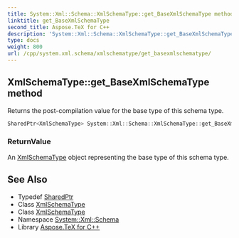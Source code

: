 ```yaml
---
title: System::Xml::Schema::XmlSchemaType::get_BaseXmlSchemaType method
linktitle: get_BaseXmlSchemaType
second_title: Aspose.TeX for C++
description: 'System::Xml::Schema::XmlSchemaType::get_BaseXmlSchemaType method. Returns the post-compilation value for the base type of this schema type in C++.'
type: docs
weight: 800
url: /cpp/system.xml.schema/xmlschematype/get_basexmlschematype/
---
```

## XmlSchemaType::get_BaseXmlSchemaType method


Returns the post-compilation value for the base type of this schema type.

```cpp
SharedPtr<XmlSchemaType> System::Xml::Schema::XmlSchemaType::get_BaseXmlSchemaType()
```


### ReturnValue

An [XmlSchemaType](../) object representing the base type of this schema type.

## See Also

* Typedef [SharedPtr](../../../system/sharedptr/)
* Class [XmlSchemaType](../)
* Class [XmlSchemaType](../)
* Namespace [System::Xml::Schema](../../)
* Library [Aspose.TeX for C++](../../../)

